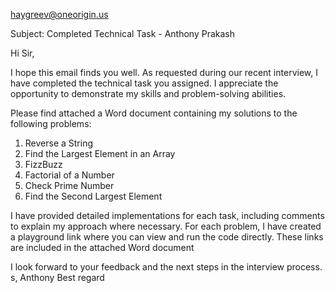 haygreev@oneorigin.us

Subject: Completed Technical Task - Anthony Prakash

Hi Sir, 

I hope this email finds you well. As requested during our recent interview, I have completed the technical task you assigned. I appreciate the opportunity to demonstrate my skills and problem-solving abilities.


Please find attached a Word document containing my solutions to the following problems:

1. Reverse a String
2. Find the Largest Element in an Array
3. FizzBuzz
4. Factorial of a Number
5. Check Prime Number
6. Find the Second Largest Element

I have provided detailed implementations for each task, including comments to explain my approach where necessary. 
For each problem, I have created a playground link where you can view and run the code directly. These links are included in the attached Word document

I look forward to your feedback and the next steps in the interview process.
s,
Anthony
Best regard

